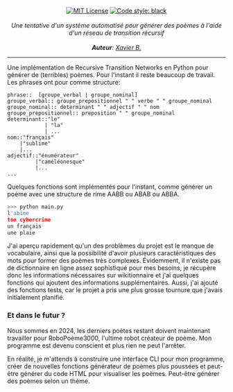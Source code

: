 <p align="center">
    <a href="http://choosealicense.com/licenses/mit/"><img src="https://img.shields.io/badge/license-MIT-3C93B4.svg?style=flat" alt="MIT License"></a>
    <a href="https://github.com/psf/black"><img src="https://img.shields.io/badge/code%20style-black-000000.svg" alt="Code style: black"></a>
    <br />
    <br />
    <i>Une tentative d'un système automatisé pour générer des poèmes à l'aide d'un réseau de transition récursif</i>
    <br />
<br />
    <i><b>Auteur</b>:
        <a href="https://github.com/GitXenon">Xavier B.</a>
    </i>
<br />
</p>
<hr />

Une implémentation de Recursive Transition Networks en Python pour générer de (terribles) poèmes. Pour l'instant il reste beaucoup de travail. Les phrases ont pour comme structure:
```
phrase::  [groupe_verbal | groupe_nominal]
groupe_verbal:: groupe_prepositionnel " " verbe " " groupe_nominal
groupe_nominal:: determinant " " adjectif " " nom
groupe_prepositionnel:: preposition " " groupe_nominal
determinant::"le"
            | "la"
            | ...
nom::"français"
    |"sublime"
    |...
adjectif::"énumérateur"
         |"caméléonesque"
         |...
...
```
Quelques fonctions sont implémentés pour l'instant, comme générer un poème avec une structure de rime AABB ou ABAB ou ABBA.
```python
>>> python main.py
l'abime
ton cybercrime
un français
une plaie
```

J'ai aperçu rapidement qu'un des problèmes du projet est le manque de vocabulaire, ainsi que la possibilité d'avoir plusieurs caractéristiques des mots pour former des poèmes très complexes. Évidemment, il n'existe pas de dictionnaire en ligne assez sophistiqué pour mes besoins, je récupère donc les informations nécessaires sur wikitionnaire et j'ai quelques fonctions qui ajoutent des informations supplémentaires. Aussi, j'ai ajouté des fonctions tests, car le projet a pris une plus grosse tournure que j'avais initialement planifié.

### Et dans le futur ?
Nous sommes en 2024, les derniers poètes restant doivent maintenant travailler pour RoboPoème3000, l'ultime robot créateur de poème. Mon programme est devenu conscient et plus rien ne peut l'arrêter.

En réalité, je m'attends à construire une interface CLI pour mon programme, créer de nouvelles fonctions générateur de poèmes plus poussées et peut-être générer du code HTML pour visualiser les poèmes. Peut-être générer des poèmes selon un thème.